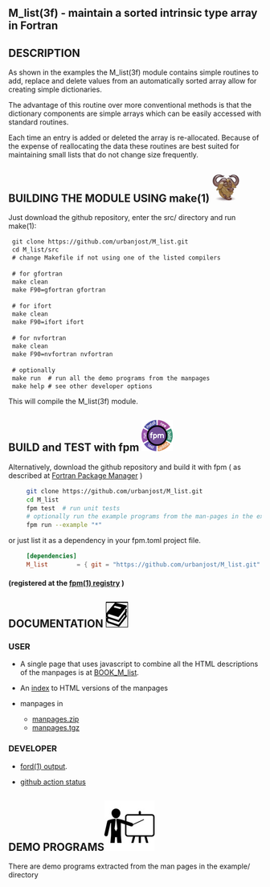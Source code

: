<!--
# M_list
![list](docs/images/list.gif)
-->

## M_list(3f) - maintain a sorted intrinsic type array in Fortran

## DESCRIPTION

   As shown in the examples the M_list(3f) module contains simple routines
   to add, replace  and delete values from an automatically sorted array
   allow for creating simple dictionaries.

   The advantage of this routine over more conventional methods is
   that the dictionary components are simple arrays which can be easily
   accessed with standard routines.

   Each time an entry is added or deleted the array is re-allocated.
   Because of the expense of reallocating the data these routines are best
   suited for maintaining small lists that do not change size frequently.

## BUILDING THE MODULE USING make(1) ![gmake](docs/images/gnu.gif)
Just download the github repository, enter the src/ directory and run make(1):

     git clone https://github.com/urbanjost/M_list.git
     cd M_list/src
     # change Makefile if not using one of the listed compilers
     
     # for gfortran
     make clean
     make F90=gfortran gfortran
     
     # for ifort
     make clean
     make F90=ifort ifort

     # for nvfortran
     make clean
     make F90=nvfortran nvfortran

     # optionally
     make run  # run all the demo programs from the manpages
     make help # see other developer options

This will compile the M_list(3f) module.


## BUILD and TEST with fpm  ![fpm](docs/images/fpm_logo.gif)

Alternatively, download the github repository and build it with 
fpm ( as described at [Fortran Package Manager](https://github.com/fortran-lang/fpm) )

```bash
     git clone https://github.com/urbanjost/M_list.git
     cd M_list
     fpm test  # run unit tests
     # optionally run the example programs from the man-pages in the example/ directory
     fpm run --example "*"
```

or just list it as a dependency in your fpm.toml project file.

```toml
     [dependencies]
     M_list        = { git = "https://github.com/urbanjost/M_list.git" ,tag="v1.0.1"}
```
#### (registered at the [fpm(1) registry](https://github.com/fortran-lang/fpm-registry) )

## DOCUMENTATION   ![docs](docs/images/docs.gif)

### USER
 - A single page that uses javascript to combine all the HTML descriptions
   of the manpages is at
   [BOOK_M_list](https://urbanjost.github.io/M_list/BOOK_M_list.html).

 - An [index](https://urbanjost.github.io/M_list/man3.html) to HTML versions
   of the manpages 

 - manpages in 
    + [manpages.zip](https://urbanjost.github.io/M_list/manpages.zip) 
    + [manpages.tgz](https://urbanjost.github.io/M_list/manpages.tgz) 

### DEVELOPER
   - [ford(1) output](https://urbanjost.github.io/M_list/fpm-ford/index.html).
<!--
   - [doxygen(1) output](https://urbanjost.github.io/M_list/doxygen_out/html/index.html).
-->
   - [github action status](docs/STATUS.md) 

## DEMO PROGRAMS![demos](docs/images/demo.gif)

   There are demo programs extracted from the man pages in the example/ directory

